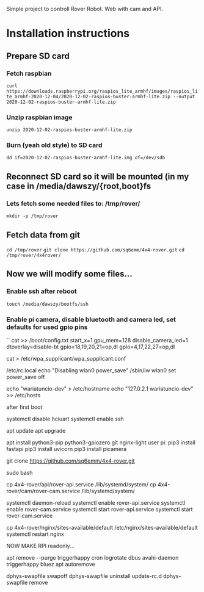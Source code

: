 Simple project to controll Rover Robot. Web with cam and API.

# Installation instructions
## Prepare SD card

### Fetch raspbian
`curl https://downloads.raspberrypi.org/raspios_lite_armhf/images/raspios_lite_armhf-2020-12-04/2020-12-02-raspios-buster-armhf-lite.zip --output 2020-12-02-raspios-buster-armhf-lite.zip`
### Unzip raspbian image
`unzip 2020-12-02-raspios-buster-armhf-lite.zip`
### Burn (yeah old style) to SD card
`dd if=2020-12-02-raspios-buster-armhf-lite.img of=/dev/sdb`

## Reconnect SD card so it will be mounted (in my case in /media/dawszy/{root,boot}fs

### Lets fetch some needed files to: /tmp/rover/

`mkdir -p /tmp/rover`

## Fetch data from git

`cd /tmp/rover`
`git clone https://github.com/sq6emm/4x4-rover.git`
`cd /tmp/rover/4x4rover/`

## Now we will modify some files...

### Enable ssh after reboot

`touch /media/dawszy/bootfs/ssh`

### Enable pi camera, disable bluetooth and camera led, set defaults for used gpio pins

`` 
cat >> /boot/config.txt
start_x=1
gpu_mem=128
disable_camera_led=1
dtoverlay=disable-bt
gpio=18,19,20,21=op,dl
gpio=4,17,22,27=op,dl

cat > /etc/wpa_supplicant/wpa_supplicant.conf


/etc/rc.local
echo "Disabling wlan0 power_save"
/sbin/iw wlan0 set power_save off

echo "wariatuncio-dev" > /etc/hostname
echo "127.0.2.1 wariatuncio-dev" >> /etc/hosts

after first boot

systemctl disable hciuart
systemctl enable ssh

apt update
apt upgrade

apt install python3-pip python3-gpiozero git nginx-light
user pi:
pip3 install fastapi
pip3 install uvicorn
pip3 install picamera

git clone https://github.com/sq6emm/4x4-rover.git

sudo bash

cp 4x4-rover/api/rover-api.service /lib/systemd/system/
cp 4x4-rover/cam/rover-cam.service /lib/systemd/system/

systemctl daemon-reload
systemctl enable rover-api.service
systemctl enable rover-cam.service
systemctl start rover-api.service
systemctl start rover-cam.service

cp 4x4-rover/nginx/sites-available/default /etc/nginx/sites-available/default
systemctl restart nginx

NOW MAKE RPI readonly...

apt remove --purge triggerhappy cron logrotate dbus avahi-daemon triggerhappy bluez
apt autoremove

dphys-swapfile swapoff
dphys-swapfile uninstall
update-rc.d dphys-swapfile remove

